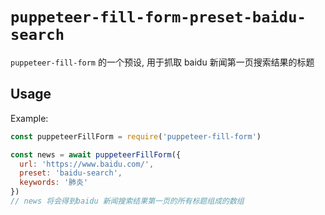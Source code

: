 # `puppeteer-fill-form-preset-baidu-search`

`puppeteer-fill-form` 的一个预设, 用于抓取 baidu 新闻第一页搜索结果的标题 

## Usage

Example:

```javascript
const puppeteerFillForm = require('puppeteer-fill-form')

const news = await puppeteerFillForm({
  url: 'https://www.baidu.com/',
  preset: 'baidu-search',
  keywords: '肺炎'
})
// news 将会得到baidu 新闻搜索结果第一页的所有标题组成的数组
```
